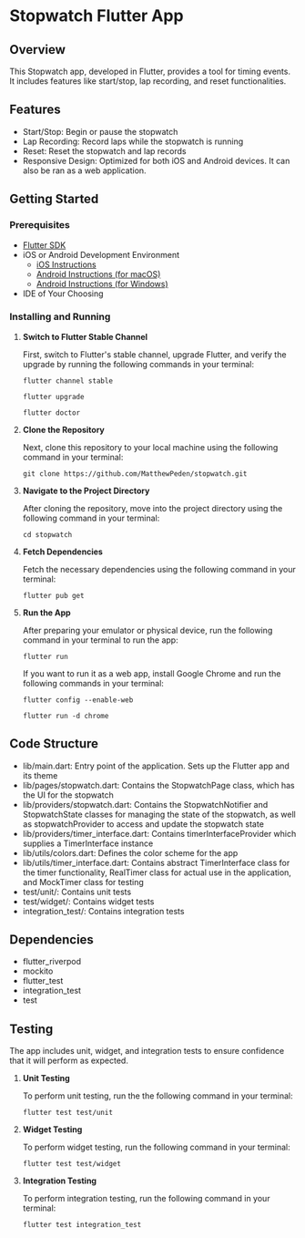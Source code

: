 # Stopwatch Flutter App

## Overview

This Stopwatch app, developed in Flutter, provides a tool for timing events. It includes features like start/stop, lap recording, and reset functionalities.

## Features

- Start/Stop: Begin or pause the stopwatch
- Lap Recording: Record laps while the stopwatch is running
- Reset: Reset the stopwatch and lap records
- Responsive Design: Optimized for both iOS and Android devices. It can also be ran as a web application.

## Getting Started
### Prerequisites

- [Flutter SDK](https://docs.flutter.dev/get-started/install)
- iOS or Android Development Environment
  - [iOS Instructions](https://docs.flutter.dev/get-started/install/macos/mobile-ios?tab=virtual)
  - [Android Instructions (for macOS)](https://docs.flutter.dev/get-started/install/macos/mobile-android)
  - [Android Instructions (for Windows)](https://docs.flutter.dev/get-started/install/windows/mobile)
- IDE of Your Choosing

### Installing and Running
1. **Switch to Flutter Stable Channel**
    
    First, switch to Flutter's stable channel, upgrade Flutter, and verify the upgrade by running the following commands in your terminal:
    
    `flutter channel stable`

    `flutter upgrade`

    `flutter doctor`
2. **Clone the Repository**

    Next, clone this repository to your local machine using the following command in your terminal:

    `git clone https://github.com/MatthewPeden/stopwatch.git`
3. **Navigate to the Project Directory**

    After cloning the repository, move into the project directory using the following command in your terminal:

    `cd stopwatch`
4. **Fetch Dependencies**

    Fetch the necessary dependencies using the following command in your terminal:

    `flutter pub get`
5. **Run the App**

    After preparing your emulator or physical device, run the following command in your terminal to run the app:

    `flutter run`

    If you want to run it as a web app, install Google Chrome and run the following commands in your terminal:
    
    `flutter config --enable-web`

    `flutter run -d chrome`

## Code Structure

- lib/main.dart: Entry point of the application. Sets up the Flutter app and its theme
- lib/pages/stopwatch.dart: Contains the StopwatchPage class, which has the UI for the stopwatch
- lib/providers/stopwatch.dart: Contains the StopwatchNotifier and StopwatchState classes for managing the state of the stopwatch, as well as stopwatchProvider to access and update the stopwatch state
- lib/providers/timer_interface.dart: Contains timerInterfaceProvider which supplies a TimerInterface instance
- lib/utils/colors.dart: Defines the color scheme for the app
- lib/utils/timer_interface.dart: Contains abstract TimerInterface class for the timer functionality, RealTimer class for actual use in the application, and MockTimer class for testing
- test/unit/: Contains unit tests
- test/widget/: Contains widget tests
- integration_test/: Contains integration tests

## Dependencies

- flutter_riverpod
- mockito
- flutter_test
- integration_test
- test

## Testing

The app includes unit, widget, and integration tests to ensure confidence that it will perform as expected.

1. **Unit Testing**

   To perform unit testing, run the the following command in your terminal:

   `flutter test test/unit`
2. **Widget Testing**

    To perform widget testing, run the following command in your terminal:

    `flutter test test/widget`
3. **Integration Testing**

    To perform integration testing, run the following command in your terminal:

    `flutter test integration_test`